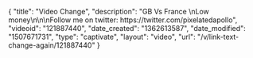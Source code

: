 {
    "title": "Video Change",
    "description": "GB Vs France \nLow money\n\n\nFollow me on twitter: https:\/\/twitter.com\/pixelatedapollo",
    "videoid": "121887440",
    "date_created": "1362613587",
    "date_modified": "1507671731",
    "type": "captivate",
    "layout": "video",
    "url": "\/v\/link-text-change-again\/121887440"
}